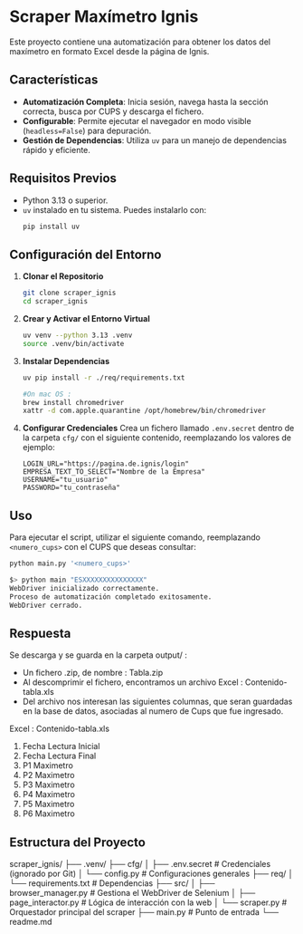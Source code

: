 # Scraper Maxímetro Ignis

Este proyecto contiene una automatización para obtener los datos del maxímetro en formato Excel desde la página de Ignis.

## Características

-   **Automatización Completa**: Inicia sesión, navega hasta la sección correcta, busca por CUPS y descarga el fichero.
-   **Configurable**: Permite ejecutar el navegador en modo visible (`headless=False`) para depuración.
-   **Gestión de Dependencias**: Utiliza `uv` para un manejo de dependencias rápido y eficiente.

## Requisitos Previos

-   Python 3.13 o superior.
-   `uv` instalado en tu sistema. Puedes instalarlo con:
    ```bash
    pip install uv
    ```

## Configuración del Entorno

1.  **Clonar el Repositorio**
    ```bash
    git clone scraper_ignis
    cd scraper_ignis
    ```

2.  **Crear y Activar el Entorno Virtual**
    ```bash
    uv venv --python 3.13 .venv
    source .venv/bin/activate
    ```

3.  **Instalar Dependencias**
    ```bash
    uv pip install -r ./req/requirements.txt

    #On mac OS :
    brew install chromedriver
    xattr -d com.apple.quarantine /opt/homebrew/bin/chromedriver

    ```

4.  **Configurar Credenciales**
    Crea un fichero llamado `.env.secret` dentro de la carpeta `cfg/` con el siguiente contenido, reemplazando los valores de ejemplo:
    ```
    LOGIN_URL="https://pagina.de.ignis/login"
    EMPRESA_TEXT_TO_SELECT="Nombre de la Empresa"
    USERNAME="tu_usuario"
    PASSWORD="tu_contraseña"
    ```

## Uso

Para ejecutar el script, utilizar el siguiente comando, reemplazando `<numero_cups>` con el CUPS que deseas consultar:

```bash
python main.py '<numero_cups>'

$> python main "ESXXXXXXXXXXXXXXX"
WebDriver inicializado correctamente.
Proceso de automatización completado exitosamente.
WebDriver cerrado.
```

## Respuesta

Se descarga y se guarda en la carpeta output/ : 
- Un fichero .zip, de nombre : Tabla.zip
- Al descomprimir el fichero, encontramos un archivo Excel : Contenido-tabla.xls
- Del archivo nos interesan las siguientes columnas, que seran guardadas en la base de datos, asociadas al numero de Cups que fue ingresado.

Excel : Contenido-tabla.xls
  1. Fecha Lectura Inicial	
  2. Fecha Lectura Final
  3. P1 Maximetro	
  4. P2 Maximetro	
  5. P3 Maximetro	
  6. P4 Maximetro	
  7. P5 Maximetro	
  8. P6 Maximetro


## Estructura del Proyecto
scraper_ignis/
├── .venv/
├── cfg/
│   ├── .env.secret         # Credenciales (ignorado por Git)
│   └── config.py           # Configuraciones generales
├── req/
│   └── requirements.txt    # Dependencias
├── src/
│   ├── browser_manager.py  # Gestiona el WebDriver de Selenium
│   ├── page_interactor.py  # Lógica de interacción con la web
│   └── scraper.py          # Orquestador principal del scraper
├── main.py                 # Punto de entrada
└── readme.md

